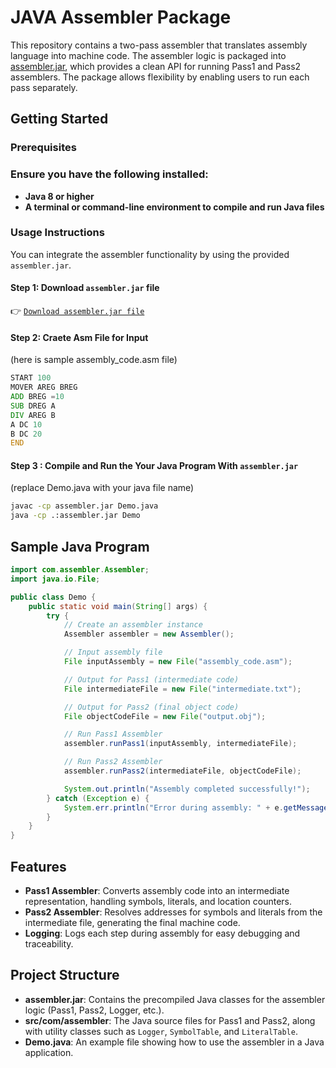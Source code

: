# JAVA Assembler Package

This repository contains a two-pass assembler that translates assembly language into machine code. The assembler logic is packaged into [assembler.jar](./assembler.jar), which provides a clean API for running Pass1 and Pass2 assemblers. The package allows flexibility by enabling users to run each pass separately.

## Getting Started

### Prerequisites

### Ensure you have the following installed:

- **Java 8 or higher**
- **A terminal or command-line environment to compile and run Java files**

### Usage Instructions

You can integrate the assembler functionality by using the provided `assembler.jar`.

#### Step 1: Download `assembler.jar` file

👉 [`Download assembler.jar file`](./assembler.jar)

#### Step 2: Craete Asm File for Input

(here is sample assembly_code.asm file)

```asm assembly_code.asm
START 100
MOVER AREG BREG
ADD BREG =10
SUB DREG A
DIV AREG B
A DC 10
B DC 20
END
```

#### Step 3 : Compile and Run the Your Java Program With `assembler.jar`

(replace Demo.java with your java file name)

```bash
javac -cp assembler.jar Demo.java
java -cp .:assembler.jar Demo
```

## Sample Java Program

```java
import com.assembler.Assembler;
import java.io.File;

public class Demo {
    public static void main(String[] args) {
        try {
            // Create an assembler instance
            Assembler assembler = new Assembler();

            // Input assembly file
            File inputAssembly = new File("assembly_code.asm");

            // Output for Pass1 (intermediate code)
            File intermediateFile = new File("intermediate.txt");

            // Output for Pass2 (final object code)
            File objectCodeFile = new File("output.obj");

            // Run Pass1 Assembler
            assembler.runPass1(inputAssembly, intermediateFile);

            // Run Pass2 Assembler
            assembler.runPass2(intermediateFile, objectCodeFile);

            System.out.println("Assembly completed successfully!");
        } catch (Exception e) {
            System.err.println("Error during assembly: " + e.getMessage());
        }
    }
}
```

## Features

- **Pass1 Assembler**: Converts assembly code into an intermediate representation, handling symbols, literals, and location counters.
- **Pass2 Assembler**: Resolves addresses for symbols and literals from the intermediate file, generating the final machine code.
- **Logging**: Logs each step during assembly for easy debugging and traceability.

## Project Structure

- **assembler.jar**: Contains the precompiled Java classes for the assembler logic (Pass1, Pass2, Logger, etc.).
- **src/com/assembler**: The Java source files for Pass1 and Pass2, along with utility classes such as `Logger`, `SymbolTable`, and `LiteralTable`.
- **Demo.java**: An example file showing how to use the assembler in a Java application.
